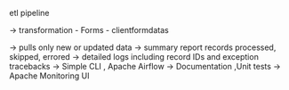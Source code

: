 etl pipeline


-> transformation - Forms
                  - clientformdatas

-> pulls only new or updated data
-> summary report records processed, skipped, errored
-> detailed logs  including record IDs and exception tracebacks
-> Simple CLI , Apache Airflow
-> Documentation ,Unit tests
-> Apache Monitoring UI